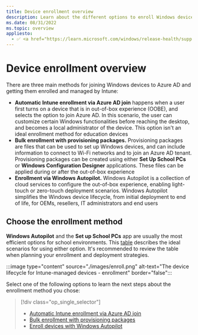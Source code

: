 ```yaml
---
title: Device enrollment overview
description: Learn about the different options to enroll Windows devices in Microsoft Intune
ms.date: 08/31/2022
ms.topic: overview
appliesto:
  - ✅ <a href="https://learn.microsoft.com/windows/release-health/supported-versions-windows-client" target="_blank">Windows 10 and later</a>
---
```


# Device enrollment overview

There are three main methods for joining Windows devices to Azure AD and getting them enrolled and managed by Intune:

- **Automatic Intune enrollment via Azure AD join** happens when a user first turns on a device that is in out-of-box experience (OOBE), and selects the option to join Azure AD. In this scenario, the user can customize certain Windows functionalities before reaching the desktop, and becomes a local administrator of the device. This option isn't an ideal enrollment method for education devices
- **Bulk enrollment with provisioning packages.** Provisioning packages are files that can be used to set up Windows devices, and can include information to connect to Wi-Fi networks and to join an Azure AD tenant. Provisioning packages can be created using either **Set Up School PCs** or **Windows Configuration Designer** applications. These files can be applied during or after the out-of-box experience
- **Enrollment via Windows Autopilot.** Windows Autopilot is a collection of cloud services to configure the out-of-box experience, enabling light-touch or zero-touch deployment scenarios. Windows Autopilot simplifies the Windows device lifecycle, from initial deployment to end of life, for OEMs, resellers, IT administrators and end users

## Choose the enrollment method

**Windows Autopilot** and the **Set up School PCs** app are usually the most efficient options for school environments.
This [table][INT-1] describes the ideal scenarios for using either option. It's recommended to review the table when planning your enrollment and deployment strategies.

:::image type="content" source="./images/enroll.png" alt-text="The device lifecycle for Intune-managed devices - enrollment" border="false":::

Select one of the following options to learn the next steps about the enrollment method you chose:
> [!div class="op_single_selector"]
> - [Automatic Intune enrollment via Azure AD join](enroll-aadj.md)
> - [Bulk enrollment with provisioning packages](enroll-package.md)
> - [Enroll devices with Windows Autopilot ](enroll-autopilot.md)

<!-- Reference links in article -->

[INT-1]: /intune-education/add-devices-windows#when-to-use-set-up-school-pcs-vs-windows-autopilot
